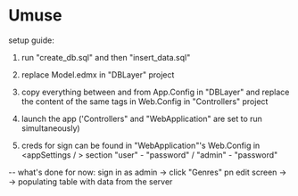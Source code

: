 # Umuse

setup guide:

1. run "create_db.sql" and then "insert_data.sql"
2. replace Model.edmx in "DBLayer" project
3. copy everything between <connectionString></connectionString> and
   <entityFramework></entityFramework> from App.Config in "DBLayer" and replace
   the content of the same tags in Web.Config in "Controllers" project

4. launch the app ('Controllers" and "WebApplication" are set to run simultaneously)
5. creds for sign can be found in "WebApplication"'s Web.Config in <appSettings / > section
   "user" - "password" / "admin" - "password"

--
what's done for now: sign in as admin -> click "Genres" pn edit screen ->
-> populating table with data from the server
